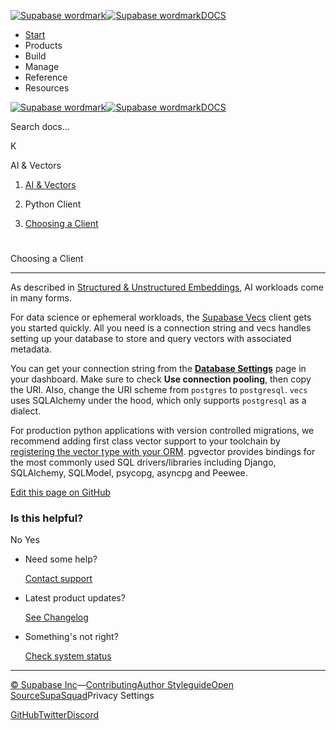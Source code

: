 [![Supabase wordmark](https://supabase.com/docs/_next/image?url=%2Fdocs%2Fsupabase-dark.svg&w=256&q=75&dpl=dpl_5BYG5BkQhU19GEfZfhcgAbeGcRQo)![Supabase wordmark](https://supabase.com/docs/_next/image?url=%2Fdocs%2Fsupabase-light.svg&w=256&q=75&dpl=dpl_5BYG5BkQhU19GEfZfhcgAbeGcRQo)DOCS](https://supabase.com/docs)

-   [Start](https://supabase.com/docs/guides/getting-started)
-   Products
-   Build
-   Manage
-   Reference
-   Resources

[![Supabase wordmark](https://supabase.com/docs/_next/image?url=%2Fdocs%2Fsupabase-dark.svg&w=256&q=75&dpl=dpl_5BYG5BkQhU19GEfZfhcgAbeGcRQo)![Supabase wordmark](https://supabase.com/docs/_next/image?url=%2Fdocs%2Fsupabase-light.svg&w=256&q=75&dpl=dpl_5BYG5BkQhU19GEfZfhcgAbeGcRQo)DOCS](https://supabase.com/docs)

Search docs...

K

AI & Vectors

1.  [AI & Vectors](https://supabase.com/docs/guides/ai)

3.  Python Client

5.  [Choosing a Client](https://supabase.com/docs/guides/ai/python-clients)

# 

Choosing a Client

* * *

As described in [Structured & Unstructured Embeddings](https://supabase.com/docs/guides/ai/structured-unstructured), AI workloads come in many forms.

For data science or ephemeral workloads, the [Supabase Vecs](https://supabase.github.io/vecs/) client gets you started quickly. All you need is a connection string and vecs handles setting up your database to store and query vectors with associated metadata.

You can get your connection string from the [**Database Settings**](https://supabase.com/dashboard/project/_/settings/database) page in your dashboard. Make sure to check **Use connection pooling**, then copy the URI. Also, change the URI scheme from `postgres` to `postgresql`. `vecs` uses SQLAlchemy under the hood, which only supports `postgresql` as a dialect.

For production python applications with version controlled migrations, we recommend adding first class vector support to your toolchain by [registering the vector type with your ORM](https://github.com/pgvector/pgvector-python). pgvector provides bindings for the most commonly used SQL drivers/libraries including Django, SQLAlchemy, SQLModel, psycopg, asyncpg and Peewee.

[Edit this page on GitHub](https://github.com/supabase/supabase/blob/master/apps/docs/content/guides/ai/python-clients.mdx)

### Is this helpful?

No Yes

-   Need some help?
    
    [Contact support](https://supabase.com/support)
-   Latest product updates?
    
    [See Changelog](https://supabase.com/changelog)
-   Something's not right?
    
    [Check system status](https://status.supabase.com/)

* * *

[© Supabase Inc](https://supabase.com/)—[Contributing](https://github.com/supabase/supabase/blob/master/apps/docs/DEVELOPERS.md)[Author Styleguide](https://github.com/supabase/supabase/blob/master/apps/docs/CONTRIBUTING.md)[Open Source](https://supabase.com/open-source)[SupaSquad](https://supabase.com/supasquad)Privacy Settings

[GitHub](https://github.com/supabase/supabase)[Twitter](https://twitter.com/supabase)[Discord](https://discord.supabase.com/)